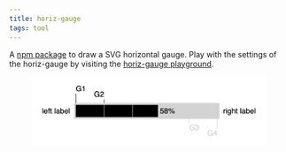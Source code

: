 ```yaml
---
title: horiz-gauge
tags: tool
---
```

A [npm package](https://www.npmjs.com/package/horiz-gauge) to draw a SVG horizontal gauge. Play with the settings of the horiz-gauge by visiting the [horiz-gauge playground](https://htmlpreview.github.io/?https://github.com/ulfschneider/horiz-gauge/blob/master/horiz-gauge-playground.html).

<figure>
<img src="/img/horiz-gauge/horiz-gauge.jpg" />
</figure>
